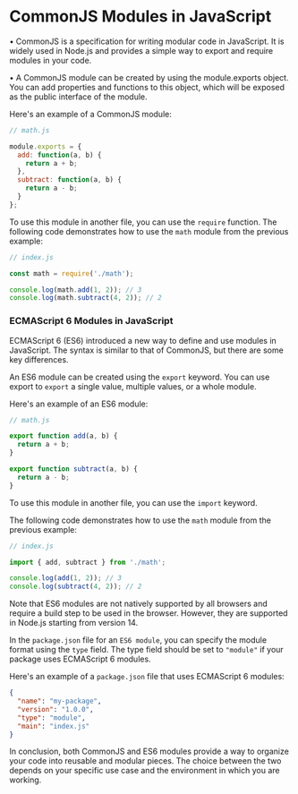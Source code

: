 # CommonJS Modules in JavaScript

• CommonJS is a specification for writing modular code in JavaScript. It is widely used in Node.js and provides a simple way to export and require modules in your code.

• A CommonJS module can be created by using the module.exports object. You can add properties and functions to this object, which will be exposed as the public interface of the module.

Here's an example of a CommonJS module:
```js
// math.js

module.exports = {
  add: function(a, b) {
    return a + b;
  },
  subtract: function(a, b) {
    return a - b;
  }
};
```
To use this module in another file, you can use the `require` function. The following code demonstrates how to use the `math` module from the previous example:


```js
// index.js

const math = require('./math');

console.log(math.add(1, 2)); // 3
console.log(math.subtract(4, 2)); // 2

```

### ECMAScript 6 Modules in JavaScript

ECMAScript 6 (ES6) introduced a new way to define and use modules in JavaScript. The syntax is similar to that of CommonJS, but there are some key differences.

An ES6 module can be created using the `export` keyword. You can use export to `export` a single value, multiple values, or a whole module.

Here's an example of an ES6 module:

```js
// math.js

export function add(a, b) {
  return a + b;
}

export function subtract(a, b) {
  return a - b;
}
```

To use this module in another file, you can use the `import` keyword.

The following code demonstrates how to use the `math` module from the previous example:

```js
// index.js

import { add, subtract } from './math';

console.log(add(1, 2)); // 3
console.log(subtract(4, 2)); // 2
```

Note that ES6 modules are not natively supported by all browsers and require a build step to be used in the browser. However, they are supported in Node.js starting from version 14.

In the `package.json` file for an `ES6 module`, you can specify the module format using the `type` field. The type field should be set to `"module"` if your package uses ECMAScript 6 modules.

Here's an example of a `package.json` file that uses ECMAScript 6 modules:

```json
{
  "name": "my-package",
  "version": "1.0.0",
  "type": "module",
  "main": "index.js"
}
```

In conclusion, both CommonJS and ES6 modules provide a way to organize your code into reusable and modular pieces. The choice between the two depends on your specific use case and the environment in which you are working.
